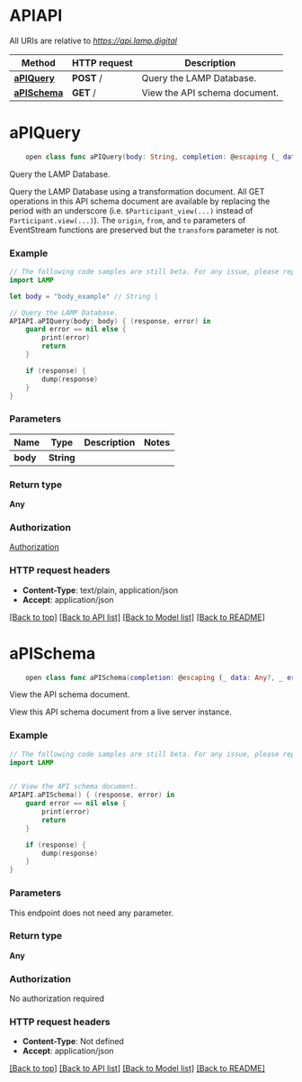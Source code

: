 # APIAPI

All URIs are relative to *https://api.lamp.digital*

Method | HTTP request | Description
------------- | ------------- | -------------
[**aPIQuery**](APIAPI.md#apiquery) | **POST** / | Query the LAMP Database.
[**aPISchema**](APIAPI.md#apischema) | **GET** / | View the API schema document.


# **aPIQuery**
```swift
    open class func aPIQuery(body: String, completion: @escaping (_ data: Any?, _ error: Error?) -> Void)
```

Query the LAMP Database.

Query the LAMP Database using a transformation document. All GET operations in this API schema document are available by replacing the period with an underscore (i.e. `$Participant_view(...)` instead of `Participant.view(...)`). The `origin`, `from`, and `to` parameters of EventStream functions are preserved but the `transform` parameter is not.

### Example 
```swift
// The following code samples are still beta. For any issue, please report via http://github.com/OpenAPITools/openapi-generator/issues/new
import LAMP

let body = "body_example" // String | 

// Query the LAMP Database.
APIAPI.aPIQuery(body: body) { (response, error) in
    guard error == nil else {
        print(error)
        return
    }

    if (response) {
        dump(response)
    }
}
```

### Parameters

Name | Type | Description  | Notes
------------- | ------------- | ------------- | -------------
 **body** | **String** |  | 

### Return type

**Any**

### Authorization

[Authorization](../README.md#Authorization)

### HTTP request headers

 - **Content-Type**: text/plain, application/json
 - **Accept**: application/json

[[Back to top]](#) [[Back to API list]](../README.md#documentation-for-api-endpoints) [[Back to Model list]](../README.md#documentation-for-models) [[Back to README]](../README.md)

# **aPISchema**
```swift
    open class func aPISchema(completion: @escaping (_ data: Any?, _ error: Error?) -> Void)
```

View the API schema document.

View this API schema document from a live server instance.

### Example 
```swift
// The following code samples are still beta. For any issue, please report via http://github.com/OpenAPITools/openapi-generator/issues/new
import LAMP


// View the API schema document.
APIAPI.aPISchema() { (response, error) in
    guard error == nil else {
        print(error)
        return
    }

    if (response) {
        dump(response)
    }
}
```

### Parameters
This endpoint does not need any parameter.

### Return type

**Any**

### Authorization

No authorization required

### HTTP request headers

 - **Content-Type**: Not defined
 - **Accept**: application/json

[[Back to top]](#) [[Back to API list]](../README.md#documentation-for-api-endpoints) [[Back to Model list]](../README.md#documentation-for-models) [[Back to README]](../README.md)

